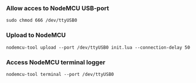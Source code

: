 ### Allow acces to NodeMCU USB-port
`sudo chmod 666 /dev/ttyUSB0`

### Upload to NodeMCU
`nodemcu-tool upload --port /dev/ttyUSB0 init.lua --connection-delay 50`

### Access NodeMCU terminal logger
`nodemcu-tool terminal --port /dev/ttyUSB0`
